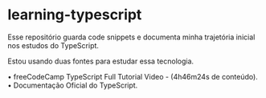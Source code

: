 # learning-typescript

Esse repositório guarda code snippets e documenta minha trajetória inicial nos estudos do TypeScript.

Estou usando duas fontes para estudar essa tecnologia.

• freeCodeCamp TypeScript Full Tutorial Video - (4h46m24s de conteúdo).<br>
• Documentação Oficial do TypeScript.
